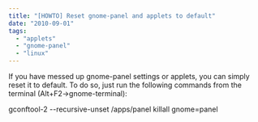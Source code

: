 ```yaml
---
title: "[HOWTO] Reset gnome-panel and applets to default"
date: "2010-09-01"
tags: 
  - "applets"
  - "gnome-panel"
  - "linux"
---
```


If you have messed up gnome-panel settings or applets, you can simply reset it to default. To do so, just run the following commands from the terminal (Alt+F2->gnome-terminal):

gconftool-2 --recursive-unset /apps/panel
killall gnome=panel
